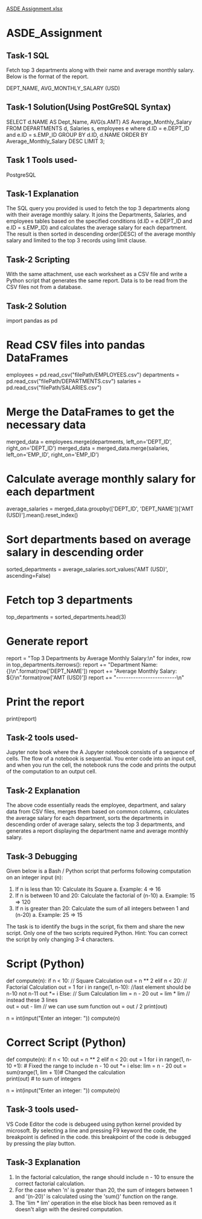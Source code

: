 [ASDE Assignment.xlsx](https://github.com/Piyush1411/ASDE_Assignment/files/11660887/ASDE.Assignment.xlsx)
# ASDE_Assignment
## Task-1 SQL
Fetch top 3 departments along with their name and average monthly salary. Below is the format of the report.

DEPT_NAME, AVG_MONTHLY_SALARY (USD)

## Task-1 Solution(Using PostGreSQL Syntax)

SELECT d.NAME AS Dept_Name, AVG(s.AMT) AS Average_Monthly_Salary
FROM DEPARTMENTS d, Salaries s, employees e
where d.ID = e.DEPT_ID and e.ID = s.EMP_ID
GROUP BY d.ID, d.NAME
ORDER BY Average_Monthly_Salary DESC
LIMIT 3;
## Task 1 Tools used- 
PostgreSQL

## Task-1 Explanation

The SQL query you provided is used to fetch the top 3 departments along with their average monthly salary. It joins the Departments, Salaries, and employees tables based on the specified conditions (d.ID = e.DEPT_ID and e.ID = s.EMP_ID) and calculates the average salary for each department. The result is then sorted in descending order(DESC) of the average monthly salary and limited to the top 3 records using limit clause.

## Task-2 Scripting
With the same attachment, use each worksheet as a CSV file and write a Python script that generates the same report. Data is to be read from the CSV files not from a database.

## Task-2 Solution
import pandas as pd

# Read CSV files into pandas DataFrames
employees = pd.read_csv("filePath/EMPLOYEES.csv")
departments = pd.read_csv("filePath/DEPARTMENTS.csv")
salaries = pd.read_csv("filePath/SALARIES.csv")

# Merge the DataFrames to get the necessary data
merged_data = employees.merge(departments, left_on='DEPT_ID', right_on='DEPT_ID')
merged_data = merged_data.merge(salaries, left_on='EMP_ID', right_on='EMP_ID')

# Calculate average monthly salary for each department
average_salaries = merged_data.groupby(['DEPT_ID', 'DEPT_NAME'])['AMT (USD)'].mean().reset_index()

# Sort departments based on average salary in descending order
sorted_departments = average_salaries.sort_values('AMT (USD)', ascending=False)

# Fetch top 3 departments
top_departments = sorted_departments.head(3)

# Generate report
report = "Top 3 Departments by Average Monthly Salary:\n"
for index, row in top_departments.iterrows():
    report += "Department Name: {}\n".format(row['DEPT_NAME'])
    report += "Average Monthly Salary: ${}\n".format(row['AMT (USD)'])
    report += "-------------------------\n"

# Print the report
print(report)

## Task-2 tools used-
Jupyter note book where the A Jupyter notebook consists of a sequence of cells. The flow of a notebook is sequential. You enter code into an input cell, and when you run the cell, the notebook runs the code and prints the output of the computation to an output cell.

## Task-2 Explanation

The above code essentially reads the employee, department, and salary data from CSV files, merges them based on common columns, calculates the average salary for each department, sorts the departments in descending order of average salary, selects the top 3 departments, and generates a report displaying the department name and average monthly salary.

## Task-3 Debugging
Given below is a Bash / Python script that performs following computation on an integer input (n):
1.	If n is less than 10: Calculate its Square
  a.	Example: 4 => 16
2.	If n is between 10 and 20: Calculate the factorial of (n-10)
  a.	Example: 15 => 120
3.	If n is greater than 20: Calculate the sum of all integers between 1 and (n-20)
  a.	Example: 25 => 15

The task is to identify the bugs in the script, fix them and share the new script. Only one of the two scripts required Python. Hint: You can correct the script by only changing 3-4 characters.

# Script (Python)

def compute(n):
    if n < 10:                     // Square Calculation
        out = n ** 2
    elif n < 20:                  // Factorial Calculation
        out = 1
        for i in range(1, n-10):  //last element should be n-10 not n-11
            out *= i
    Else:                        // Sum Calculation
        lim = n - 20
        out = lim * lim          // instead these 3 lines  
        out = out - lim          // we can use sum function
        out = out / 2 
    print(out)

n = int(input("Enter an integer: "))
compute(n)


# Correct Script (Python)
def compute(n):
    if n < 10:
        out = n ** 2
    elif n < 20:
        out = 1
        for i in range(1, n-10 +1):    # Fixed the range to include n - 10
            out *= i
    else:
        lim = n - 20
        out = sum(range(1, lim + 1))# Changed the calculation  
    print(out)                      # to sum of integers

n = int(input("Enter an integer: "))
compute(n)

## Task-3 tools used-
VS Code Editor the code is debugeed using python kernel provided by microsoft. By selecting a line and pressing F9 keyword the code, the breakpoint is defined in the code. this breakpoint of the code is debugged by pressing the play button.
## Task-3 Explanation

1. In the factorial calculation, the range should include n - 10 to ensure the correct factorial calculation.
2. For the case when 'n' is greater than 20, the sum of integers between 1 and '(n-20)' is calculated using the 'sum()' function on the range.
3. The 'lim * lim' operation in the else block has been removed as it doesn't align with the desired computation.

